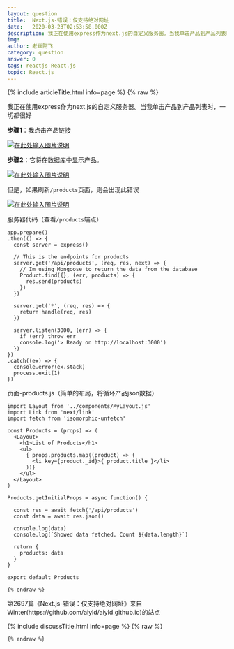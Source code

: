 ```yaml
---
layout: question
title:  Next.js-错误：仅支持绝对网址
date:   2020-03-23T02:53:58.000Z
description: 我正在使用express作为next.js的自定义服务器。当我单击产品到产品列表时，一切都很好步骤1：我点击产品链接步骤2：它将在数据库中显示...
img: 
author: 老丝阿飞
category: question
answer: 0
tags: reactjs React.js
topic: React.js
---
```

<div class="article-root">
  <div class="article">
    {% include articleTitle.html info=page %}
    {% raw %}
    <div class="article-content"><p><font style="vertical-align: inherit;"><font style="vertical-align: inherit;">我正在使用express作为next.js的自定义服务器。</font><font style="vertical-align: inherit;">当我单击产品到产品列表时，一切都很好</font></font></p>

<p><strong><font style="vertical-align: inherit;"><font style="vertical-align: inherit;">步骤1</font></font></strong><font style="vertical-align: inherit;"><font style="vertical-align: inherit;">：我点击产品链接</font></font></p>

<p><a href="https://www.samyoc.com//uploads/users/487/images/thumbnails/1584931911119.png" data-src="https://www.samyoc.com//uploads/users/487/images/1584931911119.png" rel="noreferrer"><img src="https://i.stack.imgur.com/3UTd4.png" alt="在此处输入图片说明"></a></p>

<p><strong><font style="vertical-align: inherit;"><font style="vertical-align: inherit;">步骤2</font></font></strong><font style="vertical-align: inherit;"><font style="vertical-align: inherit;">：它将在数据库中显示产品。</font></font></p>

<p><a href="https://www.samyoc.com//uploads/users/487/images/thumbnails/1584931911121.png" data-src="https://www.samyoc.com//uploads/users/487/images/1584931911121.png" rel="noreferrer"><img src="https://i.stack.imgur.com/FRssJ.png" alt="在此处输入图片说明"></a></p>

<p><font style="vertical-align: inherit;"><font style="vertical-align: inherit;">但是，如果刷新</font></font><code>/products</code><font style="vertical-align: inherit;"><font style="vertical-align: inherit;">页面，则会出现此错误</font></font></p>

<p><a href="https://www.samyoc.com//uploads/users/487/images/thumbnails/1584931911123.png" data-src="https://www.samyoc.com//uploads/users/487/images/1584931911123.png" rel="noreferrer"><img src="https://i.stack.imgur.com/gppNu.png" alt="在此处输入图片说明"></a></p>

<p><font style="vertical-align: inherit;"><font style="vertical-align: inherit;">服务器代码（查看</font></font><code>/products</code><font style="vertical-align: inherit;"><font style="vertical-align: inherit;">端点）</font></font></p>

<pre><code>app.prepare()<font></font>
.then(() =&gt; {<font></font>
  const server = express()<font></font>
<font></font>
  // This is the endpoints for products<font></font>
  server.get('/api/products', (req, res, next) =&gt; {<font></font>
    // Im using Mongoose to return the data from the database<font></font>
    Product.find({}, (err, products) =&gt; {<font></font>
      res.send(products)<font></font>
    })<font></font>
  })<font></font>
<font></font>
  server.get('*', (req, res) =&gt; {<font></font>
    return handle(req, res)<font></font>
  })<font></font>
<font></font>
  server.listen(3000, (err) =&gt; {<font></font>
    if (err) throw err<font></font>
    console.log('&gt; Ready on http://localhost:3000')<font></font>
  })<font></font>
})<font></font>
.catch((ex) =&gt; {<font></font>
  console.error(ex.stack)<font></font>
  process.exit(1)<font></font>
})<font></font>
</code></pre>

<p><font style="vertical-align: inherit;"><font style="vertical-align: inherit;">页面-products.js（简单的布局，将循环产品json数据）</font></font></p>

<pre><code>import Layout from '../components/MyLayout.js'<font></font>
import Link from 'next/link'<font></font>
import fetch from 'isomorphic-unfetch'<font></font>
<font></font>
const Products = (props) =&gt; (<font></font>
  &lt;Layout&gt;<font></font>
    &lt;h1&gt;List of Products&lt;/h1&gt;<font></font>
    &lt;ul&gt;<font></font>
      { props.products.map((product) =&gt; (<font></font>
        &lt;li key={product._id}&gt;{ product.title }&lt;/li&gt;<font></font>
      ))}<font></font>
    &lt;/ul&gt;<font></font>
  &lt;/Layout&gt;<font></font>
)<font></font>
<font></font>
Products.getInitialProps = async function() {<font></font>
<font></font>
  const res = await fetch('/api/products')<font></font>
  const data = await res.json()<font></font>
<font></font>
  console.log(data)<font></font>
  console.log(`Showed data fetched. Count ${data.length}`)<font></font>
<font></font>
  return {<font></font>
    products: data<font></font>
  }<font></font>
}<font></font>
<font></font>
export default Products<font></font>
</code></pre></div>
    {% endraw %}
  </div>
  <p class="winter_mark">第2697篇《Next.js-错误：仅支持绝对网址》来自Winter(https://github.com/aiyld/aiyld.github.io)的站点</p>
  <div class="discuss-wrapper">
    {% include discussTitle.html info=page %}
    {% raw %}
    
    {% endraw %}
  </div>
<div>
